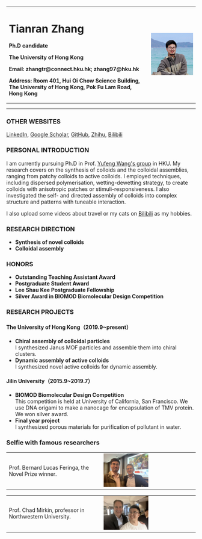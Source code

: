 <div>
<table border="0">
  <tr>
    <td width="75%">
      <h1>Tianran Zhang</h1>
      <p><b>Ph.D candidate</b></p>
      <p><b>The University of Hong Kong</b></p>
      <p><b>Email: zhangtr@connect.hku.hk; zhang97@hku.hk</b></p>
      <p><b>Address: Room 401, Hui Oi Chow Science Building, The University of Hong Kong, Pok Fu Lam Road, Hong Kong</b></p>
    </td>
    <td width="25%">
      <img src="tianranzhang.jpg" width="100%">
    </td>
  </tr>
</table>
</div>

---

### **OTHER WEBSITES**
[LinkedIn](https://hk.linkedin.com/in/tianran-zhang-b6348b169/en), [Google Scholar](https://scholar.google.com/citations?user=yVpiCaMAAAAJ), [GitHub](https://github.com/zhangtianran), [Zhihu](https://www.zhihu.com/people/cang-ran-lao-zei-zhang-tian-shi), [Bilibili](https://space.bilibili.com/5134338?spm_id_from=333.337.0.0)

### **PERSONAL INTRODUCTION**
I am currently pursuing Ph.D in Prof. [Yufeng Wang's group](https://wanglab.hku.hk/) in HKU. My research covers on the synthesis of colloids and the colloidal assemblies, ranging from patchy colloids to active colloids. I employed techniques, including dispersed polymerisation, wetting-dewetting strategy, to create colloids with anisotropic patches or stimuli-responsiveness. I also investigated the self- and directed assembly of colloids into complex structure and patterns with tuneable interaction.

I also upload some videos about travel or my cats on [Bilibili](https://space.bilibili.com/5134338?spm_id_from=333.337.0.0) as my hobbies.

### **RESEARCH DIRECTION**
- **Synthesis of novel colloids**
- **Colloidal assembly**

### **HONORS**
- **Outstanding Teaching Assistant Award**
- **Postgraduate Student Award**
- **Lee Shau Kee Postgraduate Fellowship**
- **Silver Award in BIOMOD Biomolecular Design Competition**

### **RESEARCH PROJECTS**
#### The University of Hong Kong（2019.9~present）
- **Chiral assembly of colloidal particles**  
I synthesized Janus MOF particles and assemble them into chiral clusters.
- **Dynamic assembly of active colloids**  
I synthesized novel active colloids for dynamic assembly.

#### Jilin University（2015.9~2019.7）
- **BIOMOD Biomolecular Design Competition**  
This competition is held at University of California, San Francisco. We use DNA origami to make a nanocage for encapsulation of TMV protein. We won silver award. 
- **Final year project**  
I synthesized porous materials for purification of pollutant in water.

### **Selfie with famous researchers**
<div>
<table border="0">
  <tr>
    <td width="50%">
        Prof. Bernard Lucas Feringa, the Novel Prize winner.
    </td>
    <td width="50%">
      <img src="feringa.jpg" width="50%">
    </td>
  </tr>
</table>
</div>

<div>
<table border="0">
  <tr>
    <td width="50%">
        Prof. Chad Mirkin, professor in Northwestern University.
    </td>
    <td width="50%">
      <img src="mirkin.jpg" width="50%">
    </td>
  </tr>
</table>
</div>

